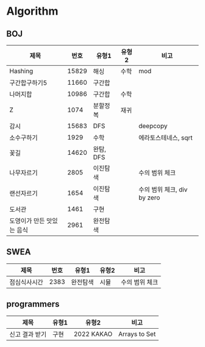 # Algorithm

## BOJ

| 제목            | 번호    | 유형1     | 유형2 | 비고                    |
|---------------|-------|---------|-----|-----------------------|
| Hashing       | 15829 | 해싱      | 수학  | mod                   |
| 구간합구하기5       | 11660 | 구간합     |     |                       |
| 나머지합          | 10986 | 구간합     | 수학  |                       |
| Z             | 1074  | 분할정복    | 재귀  |                       |
| 감시            | 15683 | DFS     |   | deepcopy              |
| 소수구하기         | 1929  | 수학      |   | 에라토스테네스, sqrt         |
| 꽃길            | 14620 | 완탐, DFS |     |                       |
| 나무자르기         | 2805  | 이진탐색    |     | 수의 범위 체크              |
| 랜선자르기         | 1654  | 이진탐색    |     | 수의 범위 체크, div by zero |
| 도서관           | 1461  | 구현      |     |                       |
| 도영이가 만든 맛있는 음식 | 2961  | 완전탐색    |     |                       |

## SWEA

| 제목         | 번호 | 유형1    | 유형2 | 비고           |
| ------------ | ---- | -------- | ----- | -------------- |
| 점심식사시간 | 2383 | 완전탐색 | 시뮬  | 수의 범위 체크 |

## programmers

| 제목           | 유형1 | 유형2      | 비고          |
| -------------- | ----- | ---------- | ------------- |
| 신고 결과 받기 | 구현  | 2022 KAKAO | Arrays to Set |
